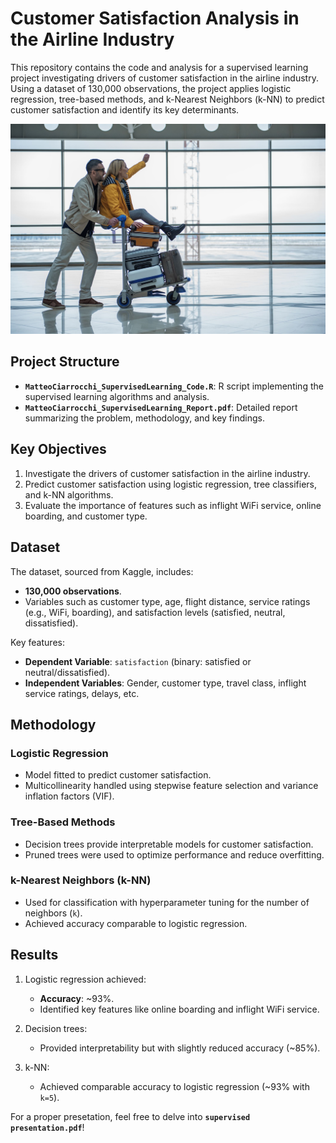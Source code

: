 # Customer Satisfaction Analysis in the Airline Industry

This repository contains the code and analysis for a supervised learning project investigating drivers of customer satisfaction in the airline industry. Using a dataset of 130,000 observations, the project applies logistic regression, tree-based methods, and k-Nearest Neighbors (k-NN) to predict customer satisfaction and identify its key determinants.

![image](images/customer_satisfaction.jpg)

## Project Structure

- **`MatteoCiarrocchi_SupervisedLearning_Code.R`**: R script implementing the supervised learning algorithms and analysis.
- **`MatteoCiarrocchi_SupervisedLearning_Report.pdf`**: Detailed report summarizing the problem, methodology, and key findings.

## Key Objectives

1. Investigate the drivers of customer satisfaction in the airline industry.
2. Predict customer satisfaction using logistic regression, tree classifiers, and k-NN algorithms.
3. Evaluate the importance of features such as inflight WiFi service, online boarding, and customer type.

## Dataset

The dataset, sourced from Kaggle, includes:
- **130,000 observations**.
- Variables such as customer type, age, flight distance, service ratings (e.g., WiFi, boarding), and satisfaction levels (satisfied, neutral, dissatisfied).

Key features:
- **Dependent Variable**: `satisfaction` (binary: satisfied or neutral/dissatisfied).
- **Independent Variables**: Gender, customer type, travel class, inflight service ratings, delays, etc.

## Methodology

### Logistic Regression
- Model fitted to predict customer satisfaction.
- Multicollinearity handled using stepwise feature selection and variance inflation factors (VIF).

### Tree-Based Methods
- Decision trees provide interpretable models for customer satisfaction.
- Pruned trees were used to optimize performance and reduce overfitting.

### k-Nearest Neighbors (k-NN)
- Used for classification with hyperparameter tuning for the number of neighbors (`k`).
- Achieved accuracy comparable to logistic regression.

## Results

1. Logistic regression achieved:
   - **Accuracy**: ~93%.
   - Identified key features like online boarding and inflight WiFi service.

2. Decision trees:
   - Provided interpretability but with slightly reduced accuracy (~85%).

3. k-NN:
   - Achieved comparable accuracy to logistic regression (~93% with `k=5`).

For a proper presetation, feel free to delve into **`supervised presentation.pdf`**!
